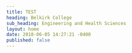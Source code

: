 ```yaml
---
title: TEST
heading: Belkirk College
sub_heading: Engineering and Health Sciences
layout: home
date: 2018-06-05 14:27:21 -0400
published: false
---
```

